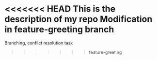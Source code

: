 <<<<<<< HEAD
This is the description of my repo
Modification in feature-greeting branch
=======
Branching, conflict resolution task
>>>>>>> feature-greeting
